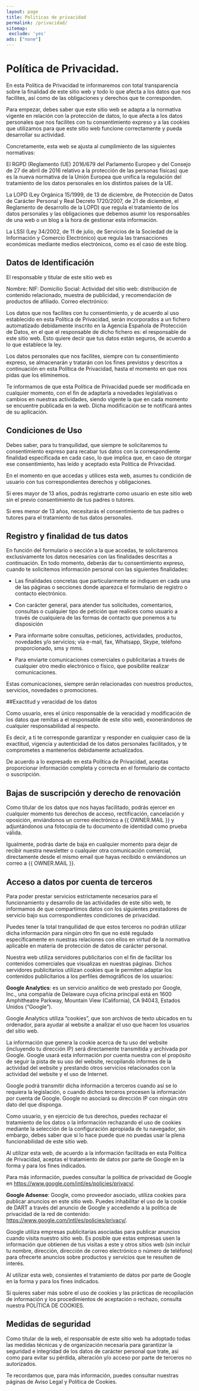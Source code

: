 ```yaml
---
layout: page
title: Politicas de privacidad
permalink: /privacidad/
sitemap:
 exclude: 'yes'
ads: ["none"]
---
```

 
# Política de Privacidad.
En esta Política de Privacidad te informaremos con total transparencia sobre la finalidad de este sitio web y todo lo que afecta a los datos que nos facilites, así como de las obligaciones y derechos que te corresponden.

Para empezar, debes saber que este sitio web se adapta a la normativa vigente en relación con la protección de datos, lo que afecta a los datos personales que nos facilites con tu consentimiento expreso y a las cookies que utilizamos para que este sitio web funcione correctamente y pueda desarrollar su actividad.

Concretamente, esta web se ajusta al cumplimiento de las siguientes normativas:

El RGPD (Reglamento (UE) 2016/679 del Parlamento Europeo y del Consejo de 27 de abril de 2016 relativo a la protección de las personas físicas) que es la nueva normativa de la Unión Europea que unifica la regulación del tratamiento de los datos personales en los distintos países de la UE.

La LOPD (Ley Orgánica 15/1999, de 13 de diciembre, de Protección de Datos de Carácter Personal y Real Decreto 1720/2007, de 21 de diciembre, el Reglamento de desarrollo de la LOPD) que regula el tratamiento de los datos personales y las obligaciones que debemos asumir los responsables de una web o un blog a la hora de gestionar esta información.

La LSSI (Ley 34/2002, de 11 de julio, de Servicios de la Sociedad de la Información y Comercio Electrónico) que regula las transacciones económicas mediante medios electrónicos, como es el caso de este blog.

## Datos de Identificación
El responsable y titular de este sitio web es

Nombre: 
NIF: 
Domicilio Social: 
Actividad del sitio web: distribución de contenido relacionado, muestra de publicidad, y recomendación de productos de afiliado.
Correo electrónico: 

Los datos que nos facilites con tu consentimiento, y de acuerdo al uso establecido en esta Política de Privacidad, serán incorporados a un fichero automatizado debidamente inscrito en la Agencia Española de Protección de Datos, en el que el responsable de dicho fichero es: el responsable de este sitio web. Esto quiere decir que tus datos están seguros, de acuerdo a lo que establece la ley.

Los datos personales que nos facilites, siempre con tu consentimiento expreso, se almacenarán y tratarán con los fines previstos y descritos a continuación en esta Política de Privacidad, hasta el momento en que nos pidas que los eliminemos.

Te informamos de que esta Política de Privacidad puede ser modificada en cualquier momento, con el fin de adaptarla a novedades legislativas o cambios en nuestras actividades, siendo vigente la que en cada momento se encuentre publicada en la web. Dicha modificación se te notificará antes de su aplicación.

## Condiciones de Uso

Debes saber, para tu tranquilidad, que siempre te solicitaremos tu consentimiento expreso para recabar tus datos con la correspondiente finalidad especificada en cada caso, lo que implica que, en caso de otorgar ese consentimiento, has leído y aceptado esta Política de Privacidad.

En el momento en que accedas y utilices esta web, asumes tu condición de usuario con tus correspondientes derechos y obligaciones.

Si eres mayor de 13 años, podrás registrarte como usuario en este sitio web sin el previo consentimiento de tus padres o tutores.

Si eres menor de 13 años, necesitarás el consentimiento de tus padres o tutores para el tratamiento de tus datos personales.

## Registro y finalidad de tus datos

En función del formulario o sección a la que accedas, te solicitaremos exclusivamente los datos necesarios con las finalidades descritas a continuación. En todo momento, deberás dar tu consentimiento expreso, cuando te solicitemos información personal con las siguientes finalidades:

 - Las finalidades concretas que particularmente se indiquen en cada una de las páginas o secciones donde aparezca el formulario de registro o contacto electrónico.

 - Con carácter general, para atender tus solicitudes, comentarios, consultas o cualquier tipo de petición que realices como usuario a través de cualquiera de las formas de contacto que ponemos a tu disposición

 - Para informarte sobre consultas, peticiones, actividades, productos, novedades y/o servicios; vía e-mail, fax, Whatsapp, Skype, teléfono proporcionado, sms y mms.

 - Para enviarte comunicaciones comerciales o publicitarias a través de cualquier otro medio electrónico o físico, que posibilite realizar comunicaciones.

Estas comunicaciones, siempre serán relacionadas con nuestros productos, servicios, novedades o promociones.

##Exactitud y veracidad de los datos

Como usuario, eres el único responsable de la veracidad y modificación de los datos que remitas a el responsable de este sitio web, exonerándonos de cualquier responsabilidad al respecto.

Es decir, a ti te corresponde garantizar y responder en cualquier caso de la exactitud, vigencia y autenticidad de los datos personales facilitados, y te comprometes a mantenerlos debidamente actualizados.

De acuerdo a lo expresado en esta Política de Privacidad, aceptas proporcionar información completa y correcta en el formulario de contacto o suscripción. 

## Bajas de suscripción y derecho de renovación
Como titular de los datos que nos hayas facilitado, podrás ejercer en cualquier momento tus derechos de acceso, rectificación, cancelación y oposición, enviándonos un correo electrónico a {{ OWNER.MAIL }} y adjuntándonos una fotocopia de tu documento de identidad como prueba válida.

Igualmente, podrás darte de baja en cualquier momento para dejar de recibir nuestra newsletter o cualquier otra comunicación comercial, directamente desde el mismo email que hayas recibido o enviándonos un correo a {{ OWNER.MAIL }}.

## Acceso a datos por cuenta de terceros

Para poder prestar servicios estrictamente necesarios para el funcionamiento y desarrollo de las actividades de este sitio web, te informamos de que compartimos datos con los siguientes prestadores de servicio bajo sus correspondientes condiciones de privacidad.

Puedes tener la total tranquilidad de que estos terceros no podrán utilizar dicha información para ningún otro fin que no esté regulado específicamente en nuestras relaciones con ellos en virtud de la normativa aplicable en materia de protección de datos de carácter personal.

Nuestra web utiliza servidores publicitarios con el fin de facilitar los contenidos comerciales que visualizas en nuestras páginas. Dichos servidores publicitarios utilizan cookies que le permiten adaptar los contenidos publicitarios a los perfiles demográficos de los usuarios:


**Google Analytics**: es un servicio analítico de web prestado por Google, Inc., una compañía de Delaware cuya oficina principal está en 1600 Amphitheatre Parkway, Mountain View (California), CA 94043, Estados Unidos (“Google”).

Google Analytics utiliza “cookies”, que son archivos de texto ubicados en tu ordenador, para ayudar al website a analizar el uso que hacen los usuarios del sitio web.

La información que genera la cookie acerca de tu uso del website (incluyendo tu dirección IP) será directamente transmitida y archivada por Google. Google usará esta información por cuenta nuestra con el propósito de seguir la pista de su uso del website, recopilando informes de la actividad del website y prestando otros servicios relacionados con la actividad del website y el uso de Internet.

Google podrá transmitir dicha información a terceros cuando así se lo requiera la legislación, o cuando dichos terceros procesen la información por cuenta de Google. Google no asociará su dirección IP con ningún otro dato del que disponga.

Como usuario, y en ejercicio de tus derechos, puedes rechazar el tratamiento de los datos o la información rechazando el uso de cookies mediante la selección de la configuración apropiada de tu navegador, sin embargo, debes saber que si lo hace puede que no puedas usar la plena funcionabilidad de este sitio web.

Al utilizar esta web, de acuerdo a la información facilitada en esta Política de Privacidad, aceptas el tratamiento de datos por parte de Google en la forma y para los fines indicados. 

Para más información, puedes consultar la política de privacidad de Google en https://www.google.com/intl/es/policies/privacy/.

**Google Adsense**: Google, como proveedor asociado, utiliza cookies para publicar anuncios en este sitio web. Puedes inhabilitar el uso de la cookie de DART a través del anuncio de Google y accediendo a la política de privacidad de la red de contenido: https://www.google.com/intl/es/policies/privacy/.

Google utiliza empresas publicitarias asociadas para publicar anuncios cuando visita nuestro sitio web. Es posible que estas empresas usen la información que obtienen de tus visitas a este y otros sitios web (sin incluir tu nombre, dirección, dirección de correo electrónico o número de teléfono) para ofrecerte anuncios sobre productos y servicios que te resulten de interés.  

Al utilizar esta web, consientes el tratamiento de datos por parte de Google en la forma y para los fines indicados.

Si quieres saber más sobre el uso de cookies y las prácticas de recopilación de información y los procedimientos de aceptación o rechazo, consulta nuestra POLÍTICA DE COOKIES.

## Medidas de seguridad

Como titular de la web, el responsable de este sitio web ha adoptado todas las medidas técnicas y de organización necesaria para garantizar la seguridad e integridad de los datos de carácter personal que trate, así como para evitar su pérdida, alteración y/o acceso por parte de terceros no autorizados. 

Te recordamos que, para más información, puedes consultar nuestras páginas de Aviso Legal y Política de Cookies.

